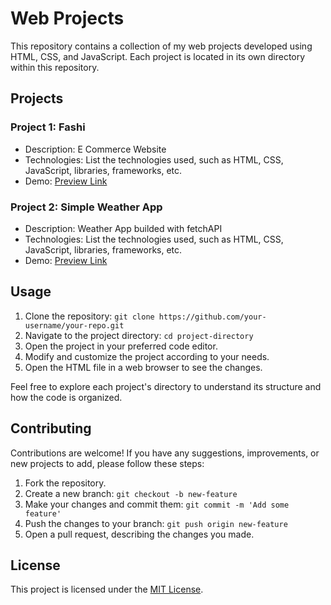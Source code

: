 # Web Projects

This repository contains a collection of my web projects developed using HTML, CSS, and JavaScript. Each project is located in its own directory within this repository.

## Projects

### Project 1: Fashi 

- Description: E Commerce Website
- Technologies: List the technologies used, such as HTML, CSS, JavaScript, libraries, frameworks, etc.
- Demo: [Preview Link](https://fashi-webprojects.netlify.app)

### Project 2: Simple Weather App

- Description: Weather App builded with fetchAPI
- Technologies: List the technologies used, such as HTML, CSS, JavaScript, libraries, frameworks, etc.
- Demo: [Preview Link](https://simpleweatherapp-khan.netlify.app)


## Usage

1. Clone the repository: `git clone https://github.com/your-username/your-repo.git`
2. Navigate to the project directory: `cd project-directory`
3. Open the project in your preferred code editor.
4. Modify and customize the project according to your needs.
5. Open the HTML file in a web browser to see the changes.

Feel free to explore each project's directory to understand its structure and how the code is organized.

## Contributing

Contributions are welcome! If you have any suggestions, improvements, or new projects to add, please follow these steps:

1. Fork the repository.
2. Create a new branch: `git checkout -b new-feature`
3. Make your changes and commit them: `git commit -m 'Add some feature'`
4. Push the changes to your branch: `git push origin new-feature`
5. Open a pull request, describing the changes you made.

## License

This project is licensed under the [MIT License](LICENSE).
